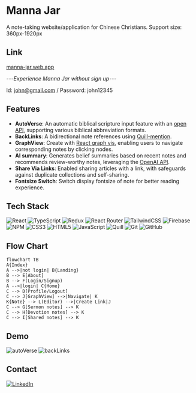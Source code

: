 # Manna Jar
A note-taking website/application for Chinese Christians.
Support size: 360px-1920px
## Link
[manna-jar.web.app](https://manna-jar.web.app/)

---*Experience Manna Jar without sign up*---

Id: john@gmail.com / Password: john12345
## Features
- **AutoVerse**: An automatic biblical scripture input feature with an [open API](https://bible.fhl.net/json/), supporting various biblical abbreviation formats.
- **BackLinks**: A bidirectional note references using [Quill-mention](https://github.com/quill-mention/quill-mention).
- **GraphView**: Create with [React graph vis](https://www.npmjs.com/package/react-graph-vis), enabling users to navigate corresponding notes by clicking nodes.
- **AI summary**: Generates belief summaries based on recent notes and recommends review-worthy notes, leveraging the [OpenAI API](https://openai.com/blog/openai-api).
- **Share Via Links**: Enabled sharing articles with a link, with safeguards against duplicate collections and self-sharing.
- **Fontsize Switch**: Switch display fontsize of note for better reading experience.
## Tech Stack
![React](https://img.shields.io/badge/react-%2320232a.svg?style=for-the-badge&logo=react&logoColor=%2361DAFB)
![TypeScript](https://img.shields.io/badge/typescript-%23007ACC.svg?style=for-the-badge&logo=typescript&logoColor=white)
![Redux](https://img.shields.io/badge/redux-%23593d88.svg?style=for-the-badge&logo=redux&logoColor=white)
![React Router](https://img.shields.io/badge/React_Router-CA4245?style=for-the-badge&logo=react-router&logoColor=white)
![TailwindCSS](https://img.shields.io/badge/tailwindcss-%2338B2AC.svg?style=for-the-badge&logo=tailwind-css&logoColor=white)
![Firebase](https://img.shields.io/badge/firebase-%23039BE5.svg?style=for-the-badge&logo=firebase)
![NPM](https://img.shields.io/badge/NPM-%23CB3837.svg?style=for-the-badge&logo=npm&logoColor=white) 
![CSS3](https://img.shields.io/badge/css3-%231572B6.svg?style=for-the-badge&logo=css3&logoColor=white)
![HTML5](https://img.shields.io/badge/html5-%23E34F26.svg?style=for-the-badge&logo=html5&logoColor=white)
![JavaScript](https://img.shields.io/badge/javascript-%23323330.svg?style=for-the-badge&logo=javascript&logoColor=%23F7DF1E)
![Quill](https://img.shields.io/badge/Quill-52B0E7?style=for-the-badge&logo=apache&logoColor=white)
![Git](https://img.shields.io/badge/git-%23F05033.svg?style=for-the-badge&logo=git&logoColor=white)
![GitHub](https://img.shields.io/badge/github-%23121011.svg?style=for-the-badge&logo=github&logoColor=white)
## Flow Chart
```mermaid
flowchart TB
A{Index} 
A -->|not login| B{Landing}
B --> E[About]
B --> F(Login/Signup)
A -->|login| C{Home}
C --> D[Profile/Logout]
C --> J[GraphView] -->|Navigate| K
K{Note} --> L(Editor) -->|Create Link|J
C --> G[Sermon notes] --> K
C --> H[Devotion notes] --> K
C --> I[Shared notes] --> K
```
## Demo
![autoVerse](https://github.com/kentyangfake/Manna-Jar/assets/41883118/ae85e14c-50ab-4650-96e8-cb46cde0de13)
![backLinks](https://github.com/kentyangfake/Manna-Jar/assets/41883118/a4c22a9f-9a52-4202-b10a-850b5d92c140)
## Contact
[](www.linkedin.com/in/yu-chien-yang-fe)
[![LinkedIn](https://img.shields.io/badge/linkedin-%230077B5.svg?style=for-the-badge&logo=linkedin&logoColor=white)](www.linkedin.com/in/yu-chien-yang-fe)


